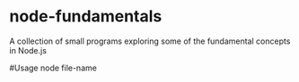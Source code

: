 # node-fundamentals
A collection of small programs exploring some of the fundamental concepts in Node.js 

#Usage
    node file-name
